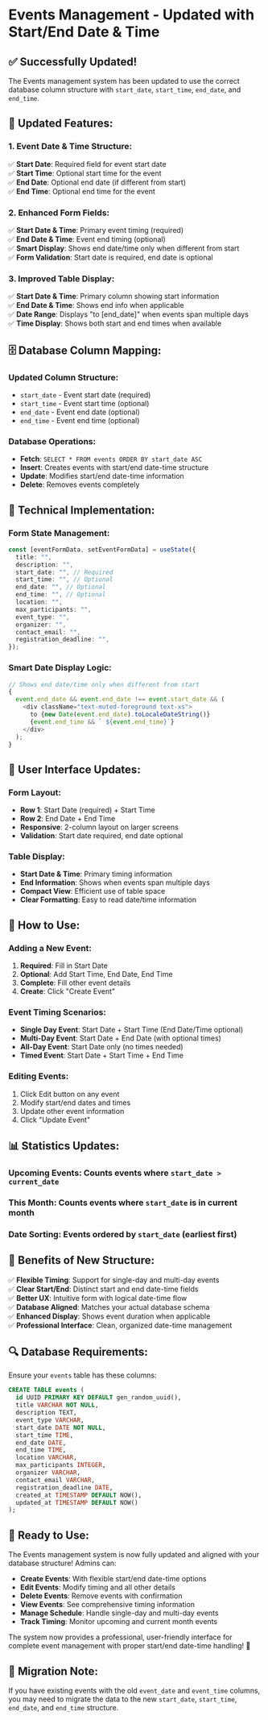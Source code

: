 # Events Management - Updated with Start/End Date & Time

## ✅ **Successfully Updated!**

The Events management system has been updated to use the correct database column structure with `start_date`, `start_time`, `end_date`, and `end_time`.

## 🎯 **Updated Features:**

### **1. Event Date & Time Structure:**

✅ **Start Date**: Required field for event start date  
✅ **Start Time**: Optional start time for the event  
✅ **End Date**: Optional end date (if different from start)  
✅ **End Time**: Optional end time for the event

### **2. Enhanced Form Fields:**

✅ **Start Date & Time**: Primary event timing (required)  
✅ **End Date & Time**: Event end timing (optional)  
✅ **Smart Display**: Shows end date/time only when different from start  
✅ **Form Validation**: Start date is required, end date is optional

### **3. Improved Table Display:**

✅ **Start Date & Time**: Primary column showing start information  
✅ **End Date & Time**: Shows end info when applicable  
✅ **Date Range**: Displays "to [end_date]" when events span multiple days  
✅ **Time Display**: Shows both start and end times when available

## 🗄️ **Database Column Mapping:**

### **Updated Column Structure:**

- `start_date` - Event start date (required)
- `start_time` - Event start time (optional)
- `end_date` - Event end date (optional)
- `end_time` - Event end time (optional)

### **Database Operations:**

- **Fetch**: `SELECT * FROM events ORDER BY start_date ASC`
- **Insert**: Creates events with start/end date-time structure
- **Update**: Modifies start/end date-time information
- **Delete**: Removes events completely

## 🔧 **Technical Implementation:**

### **Form State Management:**

```typescript
const [eventFormData, setEventFormData] = useState({
  title: "",
  description: "",
  start_date: "", // Required
  start_time: "", // Optional
  end_date: "", // Optional
  end_time: "", // Optional
  location: "",
  max_participants: "",
  event_type: "",
  organizer: "",
  contact_email: "",
  registration_deadline: "",
});
```

### **Smart Date Display Logic:**

```typescript
// Shows end date/time only when different from start
{
  event.end_date && event.end_date !== event.start_date && (
    <div className="text-muted-foreground text-xs">
      to {new Date(event.end_date).toLocaleDateString()}
      {event.end_time && ` ${event.end_time}`}
    </div>
  );
}
```

## 🎨 **User Interface Updates:**

### **Form Layout:**

- **Row 1**: Start Date (required) + Start Time
- **Row 2**: End Date + End Time
- **Responsive**: 2-column layout on larger screens
- **Validation**: Start date required, end date optional

### **Table Display:**

- **Start Date & Time**: Primary timing information
- **End Information**: Shows when events span multiple days
- **Compact View**: Efficient use of table space
- **Clear Formatting**: Easy to read date/time information

## 🚀 **How to Use:**

### **Adding a New Event:**

1. **Required**: Fill in Start Date
2. **Optional**: Add Start Time, End Date, End Time
3. **Complete**: Fill other event details
4. **Create**: Click "Create Event"

### **Event Timing Scenarios:**

- **Single Day Event**: Start Date + Start Time (End Date/Time optional)
- **Multi-Day Event**: Start Date + End Date (with optional times)
- **All-Day Event**: Start Date only (no times needed)
- **Timed Event**: Start Date + Start Time + End Time

### **Editing Events:**

1. Click Edit button on any event
2. Modify start/end dates and times
3. Update other event information
4. Click "Update Event"

## 📊 **Statistics Updates:**

### **Upcoming Events**: Counts events where `start_date > current_date`

### **This Month**: Counts events where `start_date` is in current month

### **Date Sorting**: Events ordered by `start_date` (earliest first)

## 🎉 **Benefits of New Structure:**

✅ **Flexible Timing**: Support for single-day and multi-day events  
✅ **Clear Start/End**: Distinct start and end date-time fields  
✅ **Better UX**: Intuitive form with logical date-time flow  
✅ **Database Aligned**: Matches your actual database schema  
✅ **Enhanced Display**: Shows event duration when applicable  
✅ **Professional Interface**: Clean, organized date-time management

## 🔍 **Database Requirements:**

Ensure your `events` table has these columns:

```sql
CREATE TABLE events (
  id UUID PRIMARY KEY DEFAULT gen_random_uuid(),
  title VARCHAR NOT NULL,
  description TEXT,
  event_type VARCHAR,
  start_date DATE NOT NULL,
  start_time TIME,
  end_date DATE,
  end_time TIME,
  location VARCHAR,
  max_participants INTEGER,
  organizer VARCHAR,
  contact_email VARCHAR,
  registration_deadline DATE,
  created_at TIMESTAMP DEFAULT NOW(),
  updated_at TIMESTAMP DEFAULT NOW()
);
```

## 🎯 **Ready to Use:**

The Events management system is now fully updated and aligned with your database structure! Admins can:

- **Create Events**: With flexible start/end date-time options
- **Edit Events**: Modify timing and all other details
- **Delete Events**: Remove events with confirmation
- **View Events**: See comprehensive timing information
- **Manage Schedule**: Handle single-day and multi-day events
- **Track Timing**: Monitor upcoming and current month events

The system now provides a professional, user-friendly interface for complete event management with proper start/end date-time handling! 🚀

## 🔄 **Migration Note:**

If you have existing events with the old `event_date` and `event_time` columns, you may need to migrate the data to the new `start_date`, `start_time`, `end_date`, and `end_time` structure.
